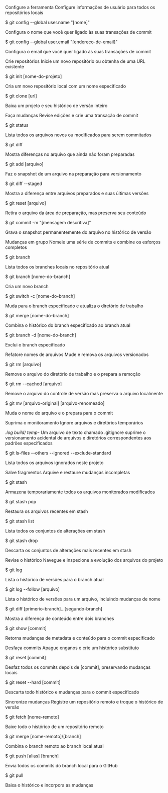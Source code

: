 
Configure a ferramenta
Configure informações de usuário para todos os repositórios locais



$ git config --global user.name "[nome]"

Configura o nome que você quer ligado às suas transações de commit

$ git config --global user.email "[endereco-de-email]"

Configura o email que você quer ligado às suas transações de commit




Crie repositórios
Inicie um novo repositório ou obtenha de uma URL existente



$ git init [nome-do-projeto]

Cria um novo repositório local com um nome especificado

$ git clone [url]

Baixa um projeto e seu histórico de versão inteiro


Faça mudanças
Revise edições e crie uma transação de commit



$ git status

Lista todos os arquivos novos ou modificados para serem commitados

$ git diff

Mostra diferenças no arquivo que ainda não foram preparadas

$ git add [arquivo]

Faz o snapshot de um arquivo na preparação para versionamento

$ git diff --staged

Mostra a diferença entre arquivos preparados e suas últimas versões

$ git reset [arquivo]

Retira o arquivo da área de preparação, mas preserva seu conteúdo

$ git commit -m "[mensagem descritiva]"

Grava o snapshot permanentemente do arquivo no histórico de versão



Mudanças em grupo
Nomeie uma série de commits e combine os esforços completos



$ git branch

Lista todos os branches locais no repositório atual

$ git branch [nome-do-branch]

Cria um novo branch

$ git switch -c [nome-do-branch]

Muda para o branch especificado e atualiza o diretório de trabalho

$ git merge [nome-do-branch]

Combina o histórico do branch especificado ao branch atual

$ git branch -d [nome-do-branch]

Exclui o branch especificado



Refatore nomes de arquivos
Mude e remova os arquivos versionados



$ git rm [arquivo]

Remove o arquivo do diretório de trabalho e o prepara a remoção

$ git rm --cached [arquivo]

Remove o arquivo do controle de versão mas preserva o arquivo localmente

$ git mv [arquivo-original] [arquivo-renomeado]

Muda o nome do arquivo e o prepara para o commit



Suprima o monitoramento
Ignore arquivos e diretórios temporários



*.log
build/
temp-*
Um arquivo de texto chamado .gitignore suprime o versionamento acidental de arquivos e diretórios correspondentes aos padrões especificados

$ git ls-files --others --ignored --exclude-standard

Lista todos os arquivos ignorados neste projeto



Salve fragmentos
Arquive e restaure mudanças incompletas



$ git stash

Armazena temporariamente todos os arquivos monitorados modificados

$ git stash pop

Restaura os arquivos recentes em stash

$ git stash list

Lista todos os conjuntos de alterações em stash

$ git stash drop

Descarta os conjuntos de alterações mais recentes em stash



Revise o histórico
Navegue e inspecione a evolução dos arquivos do projeto



$ git log

Lista o histórico de versões para o branch atual

$ git log --follow [arquivo]

Lista o histórico de versões para um arquivo, incluindo mudanças de nome

$ git diff [primerio-branch]...[segundo-branch]

Mostra a diferença de conteúdo entre dois branches

$ git show [commit]

Retorna mudanças de metadata e conteúdo para o commit especificado



Desfaça commits
Apague enganos e crie um histórico substituto



$ git reset [commit]

Desfaz todos os commits depois de [commit], preservando mudanças locais

$ git reset --hard [commit]

Descarta todo histórico e mudanças para o commit especificado



Sincronize mudanças
Registre um repositório remoto e troque o histórico de versão



$ git fetch [nome-remoto]

Baixe todo o histórico de um repositório remoto

$ git merge [nome-remoto]/[branch]

Combina o branch remoto ao branch local atual

$ git push [alias] [branch]

Envia todos os commits do branch local para o GitHub

$ git pull

Baixa o histórico e incorpora as mudanças